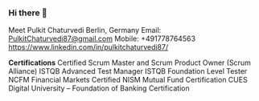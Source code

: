 ### Hi there 👋 


Meet Pulkit Chaturvedi
Berlin, Germany
Email: PulkitChaturvedi87@gmail.com
Mobile: +491778764563
https://www.linkedin.com/in/pulkitchaturvedi87/

**Certifications**
Certified Scrum Master and Scrum Product Owner (Scrum Alliance)
ISTQB Advanced Test Manager
ISTQB Foundation Level Tester
NCFM Financial Markets Certified
NISM Mutual Fund Certification
CUES Digital University – Foundation of Banking Certification

<!--
**alwayspulkit/alwayspulkit** is a ✨ _special_ ✨ repository because its `README.md` (this file) appears on your GitHub profile.



